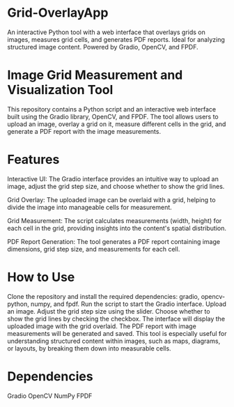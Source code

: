 # Grid-OverlayApp
An interactive Python tool with a web interface that overlays grids on images, measures grid cells, and generates PDF reports. Ideal for analyzing structured image content. Powered by Gradio, OpenCV, and FPDF.
# Image Grid Measurement and Visualization Tool
This repository contains a Python script and an interactive web interface built using the Gradio library, OpenCV, and FPDF. The tool allows users to upload an image, overlay a grid on it, measure different cells in the grid, and generate a PDF report with the image measurements.

# Features
Interactive UI: The Gradio interface provides an intuitive way to upload an image, adjust the grid step size, and choose whether to show the grid lines.

Grid Overlay: The uploaded image can be overlaid with a grid, helping to divide the image into manageable cells for measurement.

Grid Measurement: The script calculates measurements (width, height) for each cell in the grid, providing insights into the content's spatial distribution.

PDF Report Generation: The tool generates a PDF report containing image dimensions, grid step size, and measurements for each cell.

# How to Use
Clone the repository and install the required dependencies: gradio, opencv-python, numpy, and fpdf.
Run the script to start the Gradio interface.
Upload an image.
Adjust the grid step size using the slider.
Choose whether to show the grid lines by checking the checkbox.
The interface will display the uploaded image with the grid overlaid.
The PDF report with image measurements will be generated and saved.
This tool is especially useful for understanding structured content within images, such as maps, diagrams, or layouts, by breaking them down into measurable cells.

# Dependencies
Gradio
OpenCV
NumPy
FPDF
